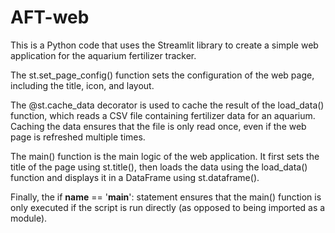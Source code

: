 # AFT-web

This is a Python code that uses the Streamlit library to create a simple web application for the aquarium fertilizer tracker.

The st.set_page_config() function sets the configuration of the web page, including the title, icon, and layout.

The @st.cache_data decorator is used to cache the result of the load_data() function, which reads a CSV file containing fertilizer data for an aquarium. Caching the data ensures that the file is only read once, even if the web page is refreshed multiple times.

The main() function is the main logic of the web application. It first sets the title of the page using st.title(), then loads the data using the load_data() function and displays it in a DataFrame using st.dataframe().

Finally, the if __name__ == '__main__': statement ensures that the main() function is only executed if the script is run directly (as opposed to being imported as a module).
